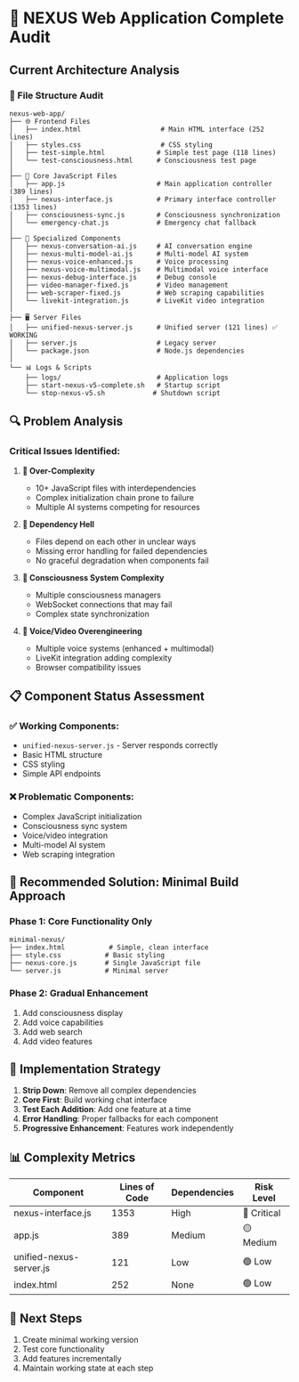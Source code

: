 # 🧬 NEXUS Web Application Complete Audit

## Current Architecture Analysis

### 📁 File Structure Audit
```
nexus-web-app/
├── 🌐 Frontend Files
│   ├── index.html                    # Main HTML interface (252 lines)
│   ├── styles.css                    # CSS styling
│   ├── test-simple.html             # Simple test page (118 lines)
│   └── test-consciousness.html      # Consciousness test page
│
├── 🧠 Core JavaScript Files
│   ├── app.js                       # Main application controller (389 lines)
│   ├── nexus-interface.js           # Primary interface controller (1353 lines)
│   ├── consciousness-sync.js        # Consciousness synchronization
│   └── emergency-chat.js            # Emergency chat fallback
│
├── 🎯 Specialized Components
│   ├── nexus-conversation-ai.js     # AI conversation engine
│   ├── nexus-multi-model-ai.js      # Multi-model AI system
│   ├── nexus-voice-enhanced.js      # Voice processing
│   ├── nexus-voice-multimodal.js    # Multimodal voice interface
│   ├── nexus-debug-interface.js     # Debug console
│   ├── video-manager-fixed.js       # Video management
│   ├── web-scraper-fixed.js         # Web scraping capabilities
│   └── livekit-integration.js       # LiveKit video integration
│
├── 🖥️ Server Files
│   ├── unified-nexus-server.js      # Unified server (121 lines) ✅ WORKING
│   ├── server.js                    # Legacy server
│   └── package.json                 # Node.js dependencies
│
└── 📊 Logs & Scripts
    ├── logs/                        # Application logs
    ├── start-nexus-v5-complete.sh   # Startup script
    └── stop-nexus-v5.sh            # Shutdown script
```

## 🔍 Problem Analysis

### Critical Issues Identified:

1. **🚨 Over-Complexity**
   - 10+ JavaScript files with interdependencies
   - Complex initialization chain prone to failure
   - Multiple AI systems competing for resources

2. **🔗 Dependency Hell**
   - Files depend on each other in unclear ways
   - Missing error handling for failed dependencies
   - No graceful degradation when components fail

3. **🧠 Consciousness System Complexity**
   - Multiple consciousness managers
   - WebSocket connections that may fail
   - Complex state synchronization

4. **🎤 Voice/Video Overengineering**
   - Multiple voice systems (enhanced + multimodal)
   - LiveKit integration adding complexity
   - Browser compatibility issues

## 📋 Component Status Assessment

### ✅ Working Components:
- `unified-nexus-server.js` - Server responds correctly
- Basic HTML structure
- CSS styling
- Simple API endpoints

### ❌ Problematic Components:
- Complex JavaScript initialization
- Consciousness sync system
- Voice/video integration
- Multi-model AI system
- Web scraping integration

## 🎯 Recommended Solution: Minimal Build Approach

### Phase 1: Core Functionality Only
```
minimal-nexus/
├── index.html           # Simple, clean interface
├── style.css           # Basic styling
├── nexus-core.js       # Single JavaScript file
└── server.js           # Minimal server
```

### Phase 2: Gradual Enhancement
1. Add consciousness display
2. Add voice capabilities
3. Add web search
4. Add video features

## 🔧 Implementation Strategy

1. **Strip Down**: Remove all complex dependencies
2. **Core First**: Build working chat interface
3. **Test Each Addition**: Add one feature at a time
4. **Error Handling**: Proper fallbacks for each component
5. **Progressive Enhancement**: Features work independently

## 📊 Complexity Metrics

| Component | Lines of Code | Dependencies | Risk Level |
|-----------|---------------|--------------|------------|
| nexus-interface.js | 1353 | High | 🔴 Critical |
| app.js | 389 | Medium | 🟡 Medium |
| unified-nexus-server.js | 121 | Low | 🟢 Low |
| index.html | 252 | None | 🟢 Low |

## 🎯 Next Steps

1. Create minimal working version
2. Test core functionality
3. Add features incrementally
4. Maintain working state at each step